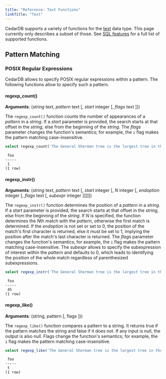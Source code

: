 ```yaml
---
title: "Reference: Text Functions"
linkTitle: "Text"
---
```


CedarDB supports a variety of functions for the [text](/docs/references/datatypes/text) data type. This page currently
only describes a  subset of those. See [SQL features](/docs/compatibility/sql_features) for a full list of supported
functions.

## Pattern Matching

### POSIX Regular Expressions

CedarDB allows to specify POSIX regular expressions within a pattern.
The following functions allow to specify such a pattern.

#### regexp_count()

**Arguments**: (_string_ text, _pattern_ text [, _start_ integer [, _flags_ text ]])

The `regexp_count()` function counts the number of appearances of a _pattern_ in a _string_.
If a _start_ parameter is provided, the search starts at that offset in the _string_,  else from the beginning
of the _string_. The _flags_ parameter changes the function's semantics; for example, the `i` flag makes the pattern
matching case-insensitive.

```sql
select regexp_count('The General Sherman tree is the largest tree in the world.', 'Tree', 23, 'i') as foo;
```

```
 foo 
-----
 1
(1 row)
```

#### regexp_instr()

**Arguments**:
(_string_ text, _pattern_ text [, _start_ integer [, _N_ integer [, _endoption_ integer
[, _flags_ text [, _subexpr_ integer ]]]]])

The `regexp_instr()` function determines the position of a _pattern_ in a _string_.
If a _start_ parameter is provided, the search starts at that offset in the _string_,  else from the beginning
of the _string_. If _N_ is specified, the function determines the *N*th match with the _pattern_, otherwise the first match
is determined. If the _endoption_ is not set or set to 0, the position of the match's first character is returned,
else it must be set to 1, implying the position after the match's last character is returned.
The _flags_ parameter changes the function's semantics; for example, the `i` flag makes the pattern
matching case-insensitive. The _subexpr_ allows to specify the subexpression of interest within the _pattern_ and
defaults to 0, which leads to identifying the position of the whole match regardless of parenthesized subexpressions.

```sql
select regexp_instr('The General Sherman tree is the largest tree in the world.', 'Tree', 23, 1, 1, 'i') as foo;
```

```
 foo 
-----
 45
(1 row)
```

#### regexp_like()

**Arguments**: (string, pattern [, flags ]))

The `regexp_like()` function compares a pattern to a string. It returns true if the pattern matches the string and
false if it does not. If any input is null, the output is also null. Flags change the function's semantics;
for example, the `i` flag makes the pattern matching case-insensitive.

```sql
select regexp_like('The General Sherman tree is the largest tree in the world.', 'Tree.*Largest', 'i') as foo;
```

```
 foo 
-----
 t
(1 row)
```

